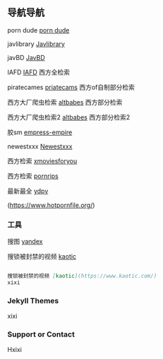 ## 导航导航

porn dude [porn dude](https://theporndude.com/) 

javlibrary [Javlibrary](https://www.javlibrary.com/cn/) 

javBD [JavBD](https://javdb36.com/) 

IAFD [IAFD](https://www.iafd.com/)  西方全检索

piratecames [priatecams](https://piratecams.com/)  西方of自制部分检索

西方大厂爬虫检索 [altbabes](http://altbabes.net/)  西方部分检索

西方大厂爬虫检索2 [altbabes](https://risquesluts.com/)  西方部分检索2

胶sm [empress-empire](https://www.empress-empire.com/)  

newestxxx [Newestxxx](https://newestxxx.com/)  

西方检索 [xmoviesforyou](https://xmoviesforyou.com/)

西方检索 [pornrips](https://pornorips.com/)

最新最全 [ydpv](https://yourdailypornvideos.ws/)

(https://www.hotpornfile.org/)
### 工具

搜图 [yandex](https://yandex.com/)  

搜锁被封禁的视频 [kaotic](https://www.kaotic.com/) 

```markdown

搜锁被封禁的视频 [kaotic](https://www.kaotic.com/) 
xixi


```

### Jekyll Themes

xixi
### Support or Contact

Hxixi
